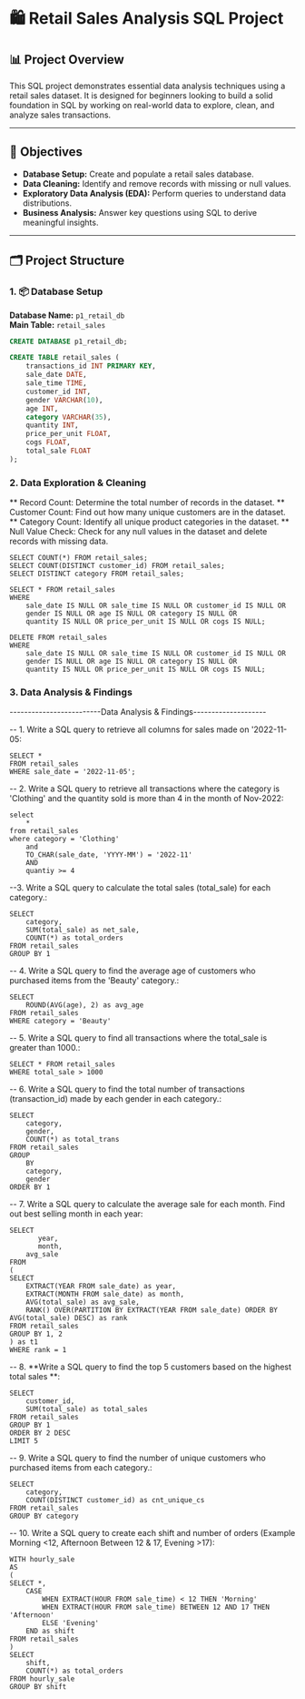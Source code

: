 
# 🛍️ Retail Sales Analysis SQL Project

## 📊 Project Overview
This SQL project demonstrates essential data analysis techniques using a retail sales dataset. It is designed for beginners looking to build a solid foundation in SQL by working on real-world data to explore, clean, and analyze sales transactions.

---

## 🎯 Objectives

- **Database Setup:** Create and populate a retail sales database.
- **Data Cleaning:** Identify and remove records with missing or null values.
- **Exploratory Data Analysis (EDA):** Perform queries to understand data distributions.
- **Business Analysis:** Answer key questions using SQL to derive meaningful insights.

---

## 🗂️ Project Structure

### 1. 📦 Database Setup

**Database Name:** `p1_retail_db`  
**Main Table:** `retail_sales`

```sql
CREATE DATABASE p1_retail_db;

CREATE TABLE retail_sales (
    transactions_id INT PRIMARY KEY,
    sale_date DATE,
    sale_time TIME,
    customer_id INT,
    gender VARCHAR(10),
    age INT,
    category VARCHAR(35),
    quantity INT,
    price_per_unit FLOAT,
    cogs FLOAT,
    total_sale FLOAT
);
```
### 2. Data Exploration & Cleaning
** Record Count: Determine the total number of records in the dataset.
** Customer Count: Find out how many unique customers are in the dataset.
** Category Count: Identify all unique product categories in the dataset.
** Null Value Check: Check for any null values in the dataset and delete records with missing data.
```
SELECT COUNT(*) FROM retail_sales;
SELECT COUNT(DISTINCT customer_id) FROM retail_sales;
SELECT DISTINCT category FROM retail_sales;

SELECT * FROM retail_sales
WHERE 
    sale_date IS NULL OR sale_time IS NULL OR customer_id IS NULL OR 
    gender IS NULL OR age IS NULL OR category IS NULL OR 
    quantity IS NULL OR price_per_unit IS NULL OR cogs IS NULL;

DELETE FROM retail_sales
WHERE 
    sale_date IS NULL OR sale_time IS NULL OR customer_id IS NULL OR 
    gender IS NULL OR age IS NULL OR category IS NULL OR 
    quantity IS NULL OR price_per_unit IS NULL OR cogs IS NULL;
```

### 3. Data Analysis & Findings
-------------------------Data Analysis & Findings--------------------

-- 1. Write a SQL query to retrieve all columns for sales made on '2022-11-05:
```
SELECT *
FROM retail_sales
WHERE sale_date = '2022-11-05';
```

-- 2. Write a SQL query to retrieve all transactions where the category is 'Clothing' and the quantity sold is more than 4 in the month of Nov-2022:
```
select 
	*
from retail_sales
where category = 'Clothing'
	and
	TO_CHAR(sale_date, 'YYYY-MM') = '2022-11'
	AND
    quantiy >= 4
```
--3. Write a SQL query to calculate the total sales (total_sale) for each category.:
```
SELECT 
    category,
    SUM(total_sale) as net_sale,
    COUNT(*) as total_orders
FROM retail_sales
GROUP BY 1
```
-- 4. Write a SQL query to find the average age of customers who purchased items from the 'Beauty' category.:
```
SELECT
    ROUND(AVG(age), 2) as avg_age
FROM retail_sales
WHERE category = 'Beauty'
```
-- 5. Write a SQL query to find all transactions where the total_sale is greater than 1000.:
```
SELECT * FROM retail_sales
WHERE total_sale > 1000
```
-- 6. Write a SQL query to find the total number of transactions (transaction_id) made by each gender in each category.:
```
SELECT 
    category,
    gender,
    COUNT(*) as total_trans
FROM retail_sales
GROUP 
    BY 
    category,
    gender
ORDER BY 1
```
-- 7. Write a SQL query to calculate the average sale for each month. Find out best selling month in each year:
```
SELECT 
       year,
       month,
    avg_sale
FROM 
(    
SELECT 
    EXTRACT(YEAR FROM sale_date) as year,
    EXTRACT(MONTH FROM sale_date) as month,
    AVG(total_sale) as avg_sale,
    RANK() OVER(PARTITION BY EXTRACT(YEAR FROM sale_date) ORDER BY AVG(total_sale) DESC) as rank
FROM retail_sales
GROUP BY 1, 2
) as t1
WHERE rank = 1
```
-- 8. **Write a SQL query to find the top 5 customers based on the highest total sales **:
```
SELECT 
    customer_id,
    SUM(total_sale) as total_sales
FROM retail_sales
GROUP BY 1
ORDER BY 2 DESC
LIMIT 5
```
-- 9. Write a SQL query to find the number of unique customers who purchased items from each category.:
```
SELECT 
    category,    
    COUNT(DISTINCT customer_id) as cnt_unique_cs
FROM retail_sales
GROUP BY category
```
-- 10. Write a SQL query to create each shift and number of orders (Example Morning <12, Afternoon Between 12 & 17, Evening >17):
```
WITH hourly_sale
AS
(
SELECT *,
    CASE
        WHEN EXTRACT(HOUR FROM sale_time) < 12 THEN 'Morning'
        WHEN EXTRACT(HOUR FROM sale_time) BETWEEN 12 AND 17 THEN 'Afternoon'
        ELSE 'Evening'
    END as shift
FROM retail_sales
)
SELECT 
    shift,
    COUNT(*) as total_orders    
FROM hourly_sale
GROUP BY shift
```
